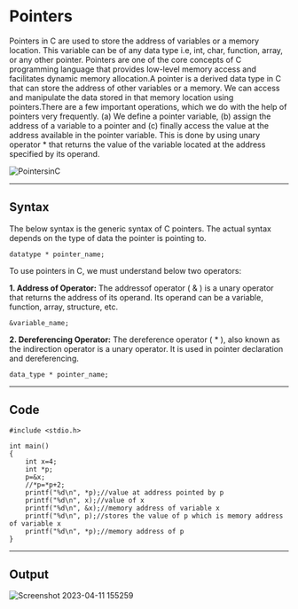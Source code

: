 # Pointers
Pointers in C are used to store the address of variables or a memory location. This variable can be of any data type i.e, int, char, function, array, or any other pointer. Pointers are one of the core concepts of C programming language that provides low-level memory access and facilitates dynamic memory allocation.A pointer is a derived data type in C that can store the address of other variables or a memory. We can access and manipulate the data stored in that memory location using pointers.There are a few important operations, which we do with the help of pointers very frequently. (a) We define a pointer variable, (b) assign the address of a variable to a pointer and (c) finally access the value at the address available in the pointer variable. This is done by using unary operator * that returns the value of the variable located at the address specified by its operand.

![PointersinC](https://user-images.githubusercontent.com/113619312/234046447-23b6fe94-dcbb-4adc-aa81-189bdb495440.png)

---

## __Syntax__
The below syntax is the generic syntax of C pointers. The actual syntax depends on the type of data the pointer is pointing to.
```
datatype * pointer_name;
```
To use pointers in C, we must understand below two operators:


__1. Address of Operator:__
The addressof operator ( & ) is a unary operator that returns the address of its operand. Its operand can be a variable, function, array, structure, etc.
```
&variable_name;
```


__2. Dereferencing Operator:__
The dereference operator ( * ), also known as the indirection operator is a unary operator. It is used in pointer declaration and dereferencing.
```
data_type * pointer_name;
```

---

## __Code__
```
#include <stdio.h>

int main()
{
	int x=4;
	int *p;
	p=&x;
	//*p=*p+2;
	printf("%d\n", *p);//value at address pointed by p
	printf("%d\n", x);//value of x
	printf("%d\n", &x);//memory address of variable x
	printf("%d\n", p);//stores the value of p which is memory address of variable x
	printf("%d\n", *p);//memory address of p
}
```

---

## __Output__

![Screenshot 2023-04-11 155259](https://user-images.githubusercontent.com/113619312/234048633-3a709674-0b60-461e-af8f-4e225d87a982.png)
